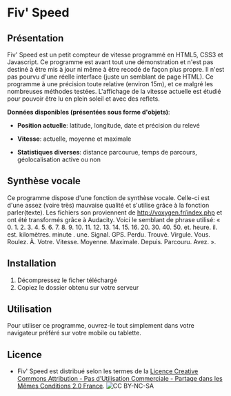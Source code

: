 # Fiv' Speed
## Présentation

Fiv' Speed est un petit compteur de vitesse programmé en HTML5, CSS3 et Javascript. Ce programme est avant tout une démonstration et n'est pas destiné à être mis à jour ni même à être recodé de façon plus propre. Il n'est pas pourvu d'une réelle interface (juste un semblant de page HTML). Ce programme à une précision toute relative (environ 15m), et ce malgré les nombreuses méthodes testées. L'affichage de la vitesse actuelle est étudié pour pouvoir être lu en plein soleil et avec des reflets.

**Données disponibles (présentées sous forme d'objets)**:

* **Position actuelle**: latitude, longitude, date  et précision du relevé

* **Vitesse**: actuelle, moyenne et maximale

* **Statistiques diverses**: distance parcourue, temps de parcours, géolocalisation active ou non

## Synthèse vocale
Ce programme dispose d'une fonction de synthèse vocale. Celle-ci est d'une assez (voire très) mauvaise qualité et s'utilise grâce à la fonction parler(texte).
Les fichiers son proviennent de http://voxygen.fr/index.php et ont été transformés grâce à Audacity. Voici le semblant de phrase utilisé: « 0. 1. 2. 3. 4. 5. 6. 7. 8. 9. 10. 11. 12. 13. 14. 15. 16. 20. 30. 40. 50. et. heure. il. est. kilomètres. minute . une. Signal. GPS. Perdu. Trouvé. Virgule. Vous. Roulez. À. Votre. Vitesse. Moyenne. Maximale. Depuis. Parcouru. Avez. ».

## Installation

1. Décompressez le ficher téléchargé
2. Copiez le dossier obtenu sur votre serveur

## Utilisation

Pour utiliser ce programme, ouvrez-le tout simplement dans votre navigateur préféré sur votre mobile ou tablette.

## Licence
* Fiv' Speed est distribué selon les termes de la [Licence Creative Commons Attribution - Pas d’Utilisation Commerciale - Partage dans les Mêmes Conditions 2.0 France](http://creativecommons.org/licenses/by-nc-sa/2.0/fr/).
![CC BY-NC-SA](http://i.creativecommons.org/l/by-nc-sa/2.0/fr/88x31.png)
